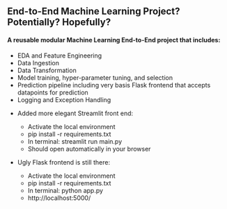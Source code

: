 ## End-to-End Machine Learning Project? Potentially? Hopefully?


#### A reusable modular Machine Learning End-to-End project that includes:

  -  EDA and Feature Engineering
  -  Data Ingestion
  -  Data Transformation
  -  Model training, hyper-parameter tuning, and selection
  -  Prediction pipeline including very basis Flask frontend that accepts datapoints for prediction
  -  Logging and Exception Handling


* Added more elegant Streamlit front end:
  - Activate the local environment
  - pip install -r requirements.txt
  - In terminal: streamlit run main.py
  - Should open automatically in your browser
 
* Ugly Flask frontend is still there:
  - Activate the local environment
  - pip install -r requirements.txt
  - In terminal: python app.py
  - http://localhost:5000/
